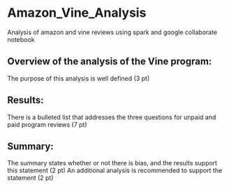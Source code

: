 # Amazon_Vine_Analysis
Analysis of amazon and vine reviews using spark and google collaborate notebook

## Overview of the analysis of the Vine program:

The purpose of this analysis is well defined (3 pt)

## Results:

There is a bulleted list that addresses the three questions for unpaid and paid program reviews (7 pt)

## Summary:

The summary states whether or not there is bias, and the results support this statement (2 pt)
An additional analysis is recommended to support the statement (2 pt)
